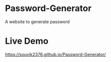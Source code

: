 # Password-Generator
A website to generate password 

# Live Demo
https://souvik2376.github.io/Password-Generator/

